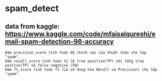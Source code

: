 # spam_detect
## data from kaggle: https://www.kaggle.com/code/mfaisalqureshi/email-spam-detection-98-accuracy

	Hàm precision_score tính toán độ chính xác của thuật toán cho lớp "spam".
	Hàm recall_score tính toán tỷ lệ true positive(TP) với tổng true postive(TP) và false negative (FN) 
	Hàm f1_score tính toán f1 (Là số dung hòa Recall và Precision) cho lớp "spam".
